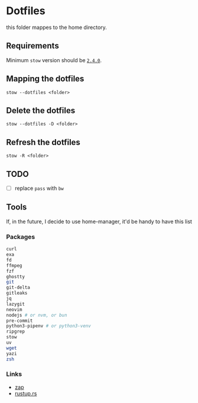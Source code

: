 # Dotfiles

this folder mappes to the home directory.

## Requirements

Minimum `stow` version should be [`2.4.0`](https://github.com/aspiers/stow/issues/33).

## Mapping the dotfiles

`stow --dotfiles <folder>`

## Delete the dotfiles

`stow --dotfiles -D <folder>`

## Refresh the dotfiles

`stow -R <folder>`


## TODO

- [ ]  replace `pass` with `bw`

## Tools

If, in the future, I decide to use home-manager, it'd be handy to have this list

### Packages

```bash
curl
exa
fd
ffmpeg
fzf
ghostty
git
git-delta
gitleaks
jq
lazygit
neovim
nodejs # or nvm, or bun
pre-commit
python3-pipenv # or python3-venv
ripgrep
stow
uv
wget
yazi
zsh
```

### Links

- [zap](https://www.zapzsh.com/)
- [rustup.rs](https://rustup.rs/)
